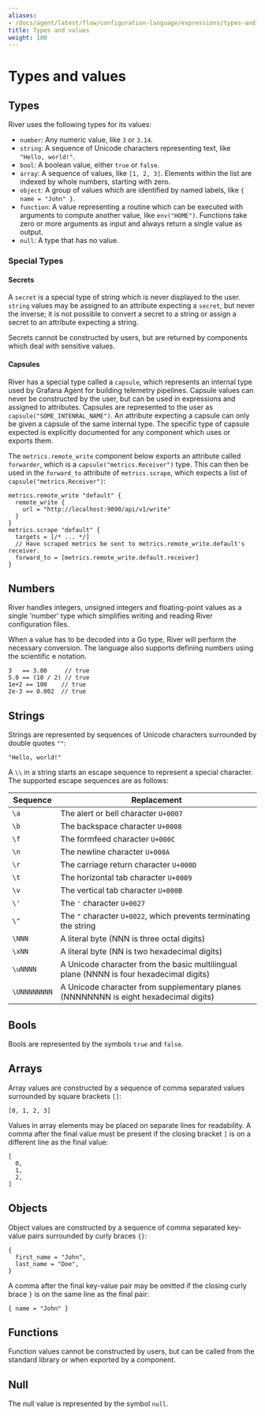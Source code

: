 ```yaml
---
aliases:
- /docs/agent/latest/flow/configuration-language/expressions/types-and-values
title: Types and values
weight: 100
---
```


# Types and values

## Types

River uses the following types for its values:

* `number`: Any numeric value, like `3` or `3.14`.
* `string`: A sequence of Unicode characters representing text, like `"Hello, world!"`.
* `bool`: A boolean value, either `true` or `false`.
* `array`: A sequence of values, like `[1, 2, 3]`. Elements within the
  list are indexed by whole numbers, starting with zero.
* `object`: A group of values which are identified by named labels, like
  `{ name = "John" }`.
* `function`: A value representing a routine which can be executed with
  arguments to compute another value, like `env("HOME")`. Functions take zero
  or more arguments as input and always return a single value as output.
* `null`: A type that has no value.

### Special Types

#### Secrets

A `secret` is a special type of string which is never displayed to the user.
`string` values may be assigned to an attribute expecting a `secret`, but never
the inverse; it is not possible to convert a secret to a string or assign a
secret to an attribute expecting a string.

Secrets cannot be constructed by users, but are returned by components which
deal with sensitive values.

#### Capsules

River has a special type called a `capsule`, which represents an internal type
used by Grafana Agent for building telemetry pipelines. Capsule values can
never be constructed by the user, but can be used in expressions and assigned
to attributes. Capsules are represented to the user as
`capsule("SOME_INTENRAL_NAME")`. An attribute expecting a capsule can only be
given a capsule of the same internal type. The specific type of capsule
expected is explicitly documented for any component which uses or exports them.


The `metrics.remote_write` component below exports an attribute called
`forwarder`, which is a `capsule("metrics.Receiver")` type. This can then be
used in the `forward_to` attribute of `metrics.scrape`, which expects a list of
`capsule("metrics.Receiver")`:

```river
metrics.remote_write "default" {
  remote_write {
    url = "http://localhost:9090/api/v1/write"
  }
}
metrics.scrape "default" {
  targets = [/* ... */]
  // Have scraped metrics be sent to metrics.remote_write.default's receiver.
  forward_to = [metrics.remote_write.default.receiver]
}
```

## Numbers
River handles integers, unsigned integers and floating-point values as a single
'number' type which simplifies writing and reading River configuration files.

When a value has to be decoded into a Go type, River will perform the necessary
conversion. The language also supports defining numbers using the scientific e
notation.

```
3   == 3.00     // true
5.0 == (10 / 2) // true
1e+2 == 100    // true
2e-3 == 0.002  // true
```

## Strings
Strings are represented by sequences of Unicode characters surrounded by double
quotes `""`:
```
"Hello, world!"
```

A `\\` in a string starts an escape sequence to represent a special character.
The supported escape sequences are as follows:

| Sequence | Replacement |
| -------- | ----------- |
| `\a` | The alert or bell character `U+0007` |
| `\b` | The backspace character `U+0008` |
| `\f` | The formfeed character `U+000C` |
| `\n` | The newline character `U+000A` |
| `\r` | The carriage return character `U+000D` |
| `\t` | The horizontal tab character `U+0009` |
| `\v` | The vertical tab character `U+000B` |
| `\'` | The `'` character `U+0027` |
| `\"` | The `"` character `U+0022`, which prevents terminating the string |
| `\NNN` | A literal byte (NNN is three octal digits) |
| `\xNN` | A literal byte (NN is two hexadecimal digits) |
| `\uNNNN` | A Unicode character from the basic multilingual plane (NNNN is four hexadecimal digits) |
| `\UNNNNNNNN` | A Unicode character from supplementary planes (NNNNNNNN is eight hexadecimal digits) |

## Bools
Bools are represented by the symbols `true` and `false`.

## Arrays
Array values are constructed by a sequence of comma separated values surrounded
by square brackets `[]`:
```
[0, 1, 2, 3]
```

Values in array elements may be placed on separate lines for readability. A
comma after the final value must be present if the closing bracket `]`
is on a different line as the final value:
```
[
  0,
  1,
  2,
]
```

## Objects
Object values are constructed by a sequence of comma separated key-value pairs
surrounded by curly braces `{}`:
```
{
  first_name = "John",
  last_name = "Doe",
}
```
A comma after the final key-value pair may be omitted if the closing curly
brace `}` is on the same line as the final pair:
```
{ name = "John" }
```

## Functions
Function values cannot be constructed by users, but can be called from the
standard library or when exported by a component.

## Null
The null value is represented by the symbol `null`.

